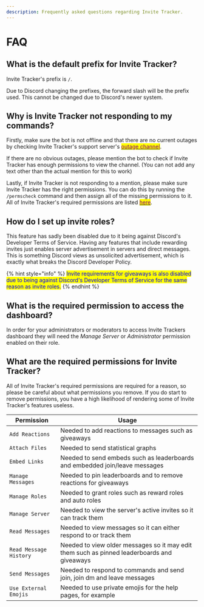 ```yaml
---
description: Frequently asked questions regarding Invite Tracker.
---
```


# FAQ

## What is the default prefix for Invite Tracker?

Invite Tracker's prefix is `/`.

Due to Discord changing the prefixes, the forward slash will be the prefix used. This cannot be changed due to Discord's newer system.

## Why is Invite Tracker not responding to my commands?

Firstly, make sure the bot is not offline and that there are no current outages by checking Invite Tracker's support server's [<mark style="color:purple;">outage channel</mark>](https://discord.gg/MfTenmfQuP).

If there are no obvious outages, please mention the bot to check if Invite Tracker has enough permissions to view the channel. (You can not add any text other than the actual mention for this to work)&#x20;

Lastly, if Invite Tracker is not responding to a mention, please make sure Invite Tracker has the right permissions. You can do this by running the `/permscheck` command and then assign all of the missing permissions to it. All of Invite Tracker's required permissions are listed [<mark style="color:purple;">here</mark>](faq.md#what-are-the-required-permissions-for-invite-tracker).

## How do I set up invite roles?

This feature has sadly been disabled due to it being against Discord's Developer Terms of Service. Having any features that include rewarding invites just enables server advertisement in servers and direct messages. This is something Discord views as unsolicited advertisement, which is exactly what breaks the Discord Developer Policy.

{% hint style="info" %}
<mark style="color:blue;">Invite requirements for giveaways is also disabled due to being against Discord's Developer Terms of Service for the same reason as invite roles.</mark>
{% endhint %}

## What is the required permission to access the dashboard?

In order for your administrators or moderators to access Invite Trackers dashboard they will need the _Manage Server_ or _Administrator_ permission enabled on their role.

## What are the required permissions for Invite Tracker?

All of Invite Tracker's required permissions are required for a reason, so please be careful about what permissions you remove. If you do start to remove permissions, you have a high likelihood of rendering some of Invite Tracker's features useless.

| Permission             | Usage                                                                                       |
| ---------------------- | ------------------------------------------------------------------------------------------- |
| `Add Reactions`        | Needed to add reactions to messages such as giveaways                                       |
| `Attach Files`         | Needed to send statistical graphs                                                           |
| `Embed Links`          | Needed to send embeds such as leaderboards and embedded join/leave messages                 |
| `Manage Messages`      | Needed to pin leaderboards and to remove reactions for giveaways                            |
| `Manage Roles`         | Needed to grant roles such as reward roles and auto roles                                   |
| `Manage Server`        | Needed to view the server's active invites so it can track them                             |
| `Read Messages`        | Needed to view messages so it can either respond to or track them                           |
| `Read Message History` | Needed to view older messages so it may edit them such as pinned leaderboards and giveaways |
| `Send Messages`        | Needed to respond to commands and send join, join dm and leave messages                     |
| `Use External Emojis`  | Needed to use private emojis for the help pages, for example                                |
